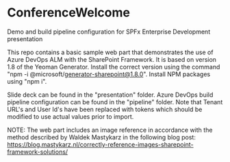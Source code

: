 # ConferenceWelcome
Demo and build pipeline configuration for SPFx Enterprise Development presentation

This repo contains a basic sample web part that demonstrates the use of Azure DevOps ALM with the SharePoint Framework. It is based on version 1.8 of the Yeoman Generator. Install the correct version using the command "npm -i @microsoft/generator-sharepoint@1.8.0". Install NPM packages using "npm i". 

Slide deck can be found in the "presentation" folder. Azure DevOps build pipeline configuration can be found in the "pipeline" folder. Note that Tenant URL's and User Id's have been replaced with tokens which should be modified to use actual values prior to import.

NOTE: The web part includes an image reference in accordance with the method described by Waldek Mastykarz in the following blog post: https://blog.mastykarz.nl/correctly-reference-images-sharepoint-framework-solutions/



